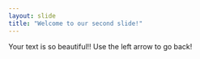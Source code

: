 ```yaml
---
layout: slide
title: "Welcome to our second slide!"
---
```

Your text is so beautiful!!
Use the left arrow to go back!

